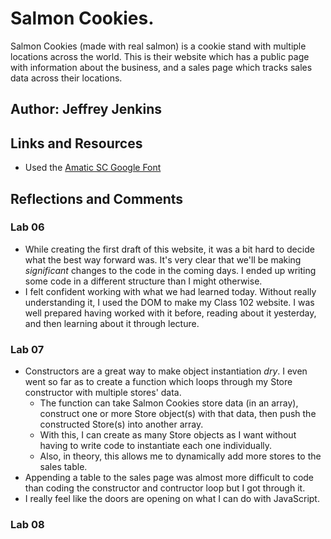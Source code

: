 # Salmon Cookies.

Salmon Cookies (made with real salmon) is a cookie stand with multiple locations across the world. This is their website which has a public page with information about the business, and a sales page which tracks sales data across their locations.

## Author: Jeffrey Jenkins

## Links and Resources

- Used the [Amatic SC Google Font](https://fonts.google.com/specimen/Amatic+SC)

## Reflections and Comments

### Lab 06

- While creating the first draft of this website, it was a bit hard to decide what the best way forward was. It's very clear that we'll be making *significant* changes to the code in the coming days. I ended up writing some code in a different structure than I might otherwise.
- I felt confident working with what we had learned today. Without really understanding it, I used the DOM to make my Class 102 website. I was well prepared having worked with it before, reading about it yesterday, and then learning about it through lecture.

### Lab 07

- Constructors are a great way to make object instantiation *dry*. I even went so far as to create a function which loops through my Store constructor with multiple stores' data.
  - The function can take Salmon Cookies store data (in an array), construct one or more Store object(s) with that data, then push the constructed Store(s) into another array.
  - With this, I can create as many Store objects as I want without having to write code to instantiate each one individually.
  - Also, in theory, this allows me to dynamically add more stores to the sales table.
- Appending a table to the sales page was almost more difficult to code than coding the constructor and contructor loop but I got through it.
- I really feel like the doors are opening on what I can do with JavaScript.

### Lab 08
